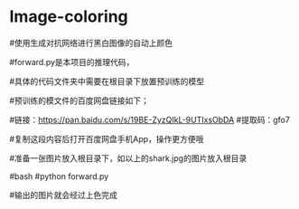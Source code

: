 # Image-coloring

#使用生成对抗网络进行黑白图像的自动上颜色

#forward.py是本项目的推理代码，

#具体的代码文件夹中需要在根目录下放置预训练的模型

#预训练的模文件的百度网盘链接如下；

#链接：https://pan.baidu.com/s/19BE-ZyzQIkL-9UTIxsObDA 
#提取码：gfo7 

#复制这段内容后打开百度网盘手机App，操作更方便哦

#准备一张图片放入根目录下，如以上的shark.jpg的图片放入根目录

#bash
#python forward.py 

#输出的图片就会经过上色完成